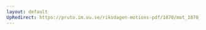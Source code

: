 ```yaml
---
layout: default
UpRedirect: https://pruto.im.uu.se/riksdagen-motions-pdf/1870/mot_1870__ak__33/mot_1870__ak__33-004.pdf
---
```

